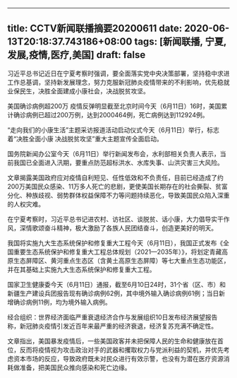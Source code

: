 
---
title:  CCTV新闻联播摘要20200611
date: 2020-06-13T20:18:37.743186+08:00
tags: [新闻联播, 宁夏,发展,疫情,医疗,美国]
draft: false
---

习近平总书记近日在<span class="keywords_content">宁夏</span>考察时强调，要全面落实党中央决策部署，坚持稳中求进工作总基调，坚持新<span class="keywords_content">发展</span>理念，努力克服新冠肺炎<span class="keywords_content">疫情</span>带来的不利影响，优先稳就业保民生，决胜全面建成小康社会，决战脱贫攻坚。



<span class="keywords_content">美国</span>确诊病例超200万 <span class="keywords_content">疫情</span>反弹明显截至北京时间今天（6月11日）16时，<span class="keywords_content">美国</span>累计确诊病例已超过200万例，达到2000464例，死亡病例达到112924例。



“走向我们的小康生活”主题采访报道活动启动仪式今天（6月11日）举行，标志着“决胜全面小康 决战脱贫攻坚”重大主题宣传全面启动。



国务院新闻办公室今天（6月11日）举行新闻发布会，水利部相关负责人表示，当前我国已全面进入汛期，要重点防范超标洪水、水库失事、山洪灾害三大风险。



文章揭露<span class="keywords_content">美国</span>政府应对<span class="keywords_content">疫情</span>自利短见、任性低效和不负责任，目前已经造成了约200万<span class="keywords_content">美国</span>民众感染、11万多人死亡的悲剧，更使<span class="keywords_content">美国</span>长期存在的社会撕裂、贫富分化、种族歧视、弱势群体权益保障不力等问题持续恶化，导致<span class="keywords_content">美国</span>民众陷入深重的人权灾难。



在<span class="keywords_content">宁夏</span>考察时，习近平总书记进农村、访社区、谈脱贫、话小康，大力倡导实干作风，深情歌颂奋斗精神，极大激励了各族人民团结奋斗，创造更美好的明天。



我国将实施九大生态系统保护和修复重大工程今天（6月11日），我国正式发布《全国重要生态系统保护和修复重大工程总体规划（2021—2035年）》，将划定青藏高原生态屏障区、黄河重点生态区（含黄土高原生态屏障）等七大重点生态功能区，并在其基础上实施九大生态系统保护和修复重大工程。



国家卫生健康委今天（6月11日）通报，截至6月10日24时，31个省（区、市）和新疆生产建设兵团报告现有确诊病例62例，其中境外输入确诊病例61例；当日新增确诊病例11例，均为境外输入病例。



经合组织：世界经济面临严重衰退经济合作与<span class="keywords_content">发展</span>组织10日发布经济展望报告称，新冠肺炎<span class="keywords_content">疫情</span>引发近百年来最严重的经济衰退，经济复苏充满不确定性。



文章指出，<span class="keywords_content">美国</span>暴发<span class="keywords_content">疫情</span>后，一些<span class="keywords_content">美国</span>政客并未把保障人民的生命和健康放在首位，反而将<span class="keywords_content">疫情</span>视为攻击政治对手的武器和攫取权力与党派利益的契机，并优先考虑资本市场的反应，导致政府既未对民众进行有效示警，也没有为潜在<span class="keywords_fund">医疗</span>资源消耗做准备，把<span class="keywords_content">美国</span>民众推向感染和死亡边缘。
